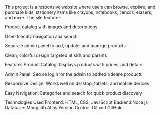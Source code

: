 This project is a responsive website where users can browse, explore, and purchase kids’ stationery items like crayons, notebooks, pencils, erasers, and more. The site features:

Product catalog with images and descriptions

User-friendly navigation and search

Separate admin panel to add, update, and manage products

Clean, colorful design targeted at kids and parents

Features
Product Catalog: Displays products with  prices, and details

Admin Panel: Secure login for the admin to add/edit/delete products

Responsive Design: Works well on desktop, tablets, and mobile devices

Easy Navigation: Categories and search for quick product discovery

Technologies Used
Frontend: HTML, CSS, JavaScript
Backend:Node js
Database: Mongodb Atlas
Version Control: Git and GitHub

